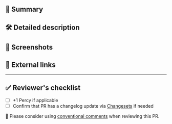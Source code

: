 ## :pushpin: Summary

<!-- If merged, this PR.... 
This should be a short TL;DR that includes the purpose of the PR.
-->

## :hammer_and_wrench: Detailed description

<!-- If more details are appropriate, add them here. What code changed, and why? -->

## :camera_flash: Screenshots

<!-- Screenshots always help, especially if this PR will change what renders to the browser -->

## :link: External links

<!-- Issues, RFC, etc. -->

***

## :white_check_mark: Reviewer's checklist

- [ ] +1 Percy if applicable
- [ ] Confirm that PR has a changelog update via [Changesets](https://github.com/changesets/changesets) if needed

:speech_balloon: Please consider using [conventional comments](https://conventionalcomments.org/) when reviewing this PR.
